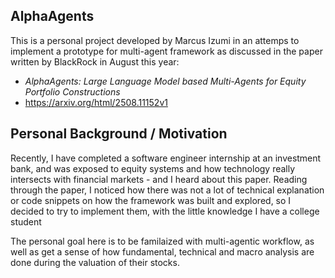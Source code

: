 ## AlphaAgents

This is a personal project developed by Marcus Izumi in an attemps to implement a prototype for multi-agent framework as discussed in the paper written by BlackRock in August this year:
- *AlphaAgents: Large Language Model based Multi-Agents for Equity Portfolio Constructions*
- https://arxiv.org/html/2508.11152v1

## Personal Background / Motivation

Recently, I have completed a software engineer internship at an investment bank, and was exposed to equity systems and how technology really intersects with financial markets - and I heard about this paper.
Reading through the paper, I noticed how there was not a lot of technical explanation or code snippets on how the framework was built and explored, so I decided to try to implement them, with the little knowledge I have a college student

The personal goal here is to be familaized with multi-agentic workflow, as well as get a sense of how fundamental, technical and macro analysis are done during the valuation of their stocks.



